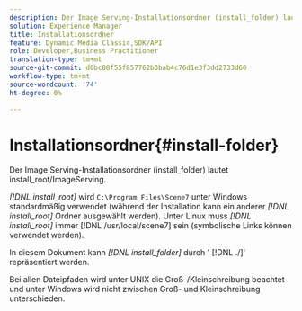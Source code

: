 ```yaml
---
description: Der Image Serving-Installationsordner (install_folder) lautet install_root/ImageServing.
solution: Experience Manager
title: Installationsordner
feature: Dynamic Media Classic,SDK/API
role: Developer,Business Practitioner
translation-type: tm+mt
source-git-commit: d0bc88f55f857762b3bab4c76d1e3f3dd2733d60
workflow-type: tm+mt
source-wordcount: '74'
ht-degree: 0%

---
```



# Installationsordner{#install-folder}

Der Image Serving-Installationsordner (install_folder) lautet install_root/ImageServing.

*[!DNL install_root]* wird  `C:\Program Files\Scene7` unter Windows standardmäßig verwendet (während der Installation kann ein anderer  *[!DNL install_root]* Ordner ausgewählt werden). Unter Linux muss *[!DNL install_root]* immer [!DNL /usr/local/scene7] sein (symbolische Links können verwendet werden).

In diesem Dokument kann *[!DNL install_folder]* durch &#39; [!DNL ./]&#39; repräsentiert werden.

Bei allen Dateipfaden wird unter UNIX die Groß-/Kleinschreibung beachtet und unter Windows wird nicht zwischen Groß- und Kleinschreibung unterschieden.
